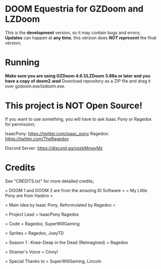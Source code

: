 # DOOM Equestria for GZDoom and LZDoom

This is the **development** version, so it may contain bugs and errors;
**Updates** can happen at **any time**, this version does ***NOT represent*** the final version;

# Running

**Make sure you are using GZDoom 4.6.1/LZDoom 3.88a or later and you have a copy of doom2.wad**
Download repository as a ZIP file and drag it over gzdoom.exe/lzdoom.exe.

# This project is NOT Open Source!
If you want to use something, you will have to ask Isaac Pony or Ragedox for permission;

IsaacPony: https://twitter.com/isaac_pony
Ragedox: https://twitter.com/TheRagedox

Discord Server: https://discord.gg/xgzkMmayMz

# Credits
See "CREDITS.txt" for more detailed credits;

= DOOM 1 and DOOM 2 are from the amazing ID Software =
= My Little Pony are from Hasbro =

= Main idea by Isaac Pony, Reformulated by Ragedox =

= Project Lead =
IsaacPony
Ragedox

= Code =
Ragedox, SuperWillGaming 

= Sprites =
Ragedox, JoeyTD

= Season 1 : Knee-Deep in the Dead (Reimagined) =
Ragedox

= Shainer's Voice =
Cinny!

= Special Thanks to =
SuperWillGaming, Lincoln